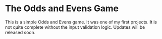 # The Odds and Evens Game
This is a simple Odds and Evens game. It was one of my first projects. It is not quite complete without the input validation logic. Updates will be released soon.
